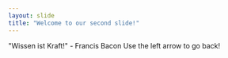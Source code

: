 ```yaml
---
layout: slide
title: "Welcome to our second slide!"
---
```

"Wissen ist Kraft!" - Francis Bacon
Use the left arrow to go back!
